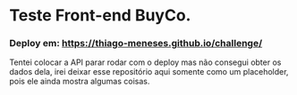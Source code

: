 # Teste Front-end BuyCo.

### Deploy em: https://thiago-meneses.github.io/challenge/

Tentei colocar a API parar rodar com o deploy mas não consegui obter os dados dela, irei deixar esse repositório aqui somente como um placeholder, pois ele ainda mostra algumas coisas.
